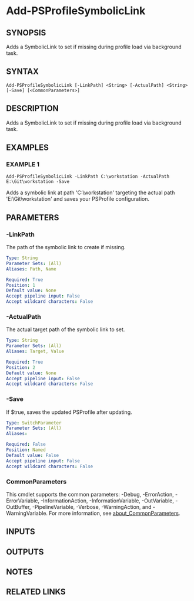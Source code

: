 # Add-PSProfileSymbolicLink

## SYNOPSIS
Adds a SymbolicLink to set if missing during profile load via background task.

## SYNTAX

```
Add-PSProfileSymbolicLink [-LinkPath] <String> [-ActualPath] <String> [-Save] [<CommonParameters>]
```

## DESCRIPTION
Adds a SymbolicLink to set if missing during profile load via background task.

## EXAMPLES

### EXAMPLE 1
```
Add-PSProfileSymbolicLink -LinkPath C:\workstation -ActualPath E:\Git\workstation -Save
```

Adds a symbolic link at path 'C:\workstation' targeting the actual path 'E:\Git\workstation' and saves your PSProfile configuration.

## PARAMETERS

### -LinkPath
The path of the symbolic link to create if missing.

```yaml
Type: String
Parameter Sets: (All)
Aliases: Path, Name

Required: True
Position: 1
Default value: None
Accept pipeline input: False
Accept wildcard characters: False
```

### -ActualPath
The actual target path of the symbolic link to set.

```yaml
Type: String
Parameter Sets: (All)
Aliases: Target, Value

Required: True
Position: 2
Default value: None
Accept pipeline input: False
Accept wildcard characters: False
```

### -Save
If $true, saves the updated PSProfile after updating.

```yaml
Type: SwitchParameter
Parameter Sets: (All)
Aliases:

Required: False
Position: Named
Default value: False
Accept pipeline input: False
Accept wildcard characters: False
```

### CommonParameters
This cmdlet supports the common parameters: -Debug, -ErrorAction, -ErrorVariable, -InformationAction, -InformationVariable, -OutVariable, -OutBuffer, -PipelineVariable, -Verbose, -WarningAction, and -WarningVariable. For more information, see [about_CommonParameters](http://go.microsoft.com/fwlink/?LinkID=113216).

## INPUTS

## OUTPUTS

## NOTES

## RELATED LINKS
